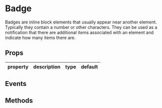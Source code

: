 # Badge

Badges are inline block elements that usually appear near another element. Typically they contain a number or other characters. They can be used as a notification that there are additional items associated with an element and indicate how many items there are.

## Props

| property | description | type | default |
|----------|-------------|------|---------|

## Events

## Methods
